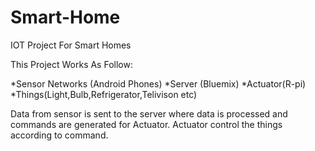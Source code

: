 # Smart-Home
IOT Project For Smart Homes

This Project Works As Follow:

*Sensor Networks (Android Phones)
*Server (Bluemix)
*Actuator(R-pi)
*Things(Light,Bulb,Refrigerator,Telivison etc)

Data from sensor is sent to the server where data is processed and commands are generated for Actuator. Actuator control the things according to command.
